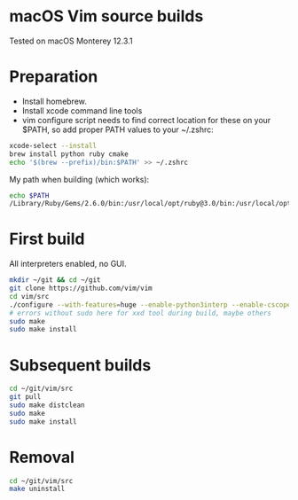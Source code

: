 # macOS Vim source builds

Tested on macOS Monterey 12.3.1

# Preparation

* Install homebrew.
* Install xcode command line tools
* vim configure script needs to find correct location for these on your $PATH,
so add proper PATH values to your ~/.zshrc:


```sh
xcode-select --install
brew install python ruby cmake
echo '$(brew --prefix)/bin:$PATH' >> ~/.zshrc

```

My path when building (which works):

```sh
echo $PATH
/Library/Ruby/Gems/2.6.0/bin:/usr/local/opt/ruby@3.0/bin:/usr/local/opt/node@12/bin:/usr/local/bin:/usr/bin:/bin:/usr/sbin:/sbin:/Library/Apple/usr/bin:/Applications/CMake.app/Contents/bin
```

# First build

All interpreters enabled, no GUI.

```sh
mkdir ~/git && cd ~/git
git clone https://github.com/vim/vim
cd vim/src
./configure --with-features=huge --enable-python3interp --enable-cscope --enable-fail-if-missing --with-compiledby=craig@MBP --with-python3-config-dir=$(python3-config --config)
# errors without sudo here for xxd tool during build, maybe others
sudo make
sudo make install
```

# Subsequent builds

```sh
cd ~/git/vim/src
git pull
sudo make distclean
sudo make
sudo make install
```

# Removal

```sh
cd ~/git/vim/src
make uninstall
```

